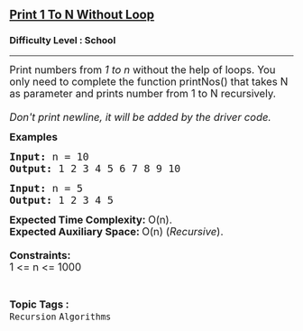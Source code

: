 <h2><a href="https://www.geeksforgeeks.org/problems/print-1-to-n-without-using-loops-1587115620/0">Print 1 To N Without Loop</a></h2><h3>Difficulty Level : School</h3><hr><div class="problems_problem_content__Xm_eO"><p><span style="font-size: 18px;">Print numbers from <em>1 to n</em> without the help of loops. You only need to complete the function printNos() that takes N as parameter and prints number from 1 to N recursively. <br><br><em>Don't print newline, it will be added by the driver code.</em><br></span></p>
<p><span style="font-size: 18px;"><strong>Examples <br></strong></span></p>
<pre><span style="font-size: 18px;"><strong>Input: </strong>n = 10
<strong>Output: </strong>1 2 3 4 5 6 7 8 9 10
</span></pre>
<pre><span style="font-size: 18px;"><strong>Input: </strong>n = 5
<strong>Output: </strong>1 2 3 4 5</span></pre>
<p><span style="font-size: 18px;"><strong>Expected Time Complexity:&nbsp;</strong>O(n).<br><strong>Expected Auxiliary Space:&nbsp;</strong>O(n) (<em>Recursive</em>).<br><br></span><span style="font-size: 18px;"><strong>Constraints:</strong><br>1 &lt;= n &lt;= 1000</span></p></div><br><p><span style=font-size:18px><strong>Topic Tags : </strong><br><code>Recursion</code>&nbsp;<code>Algorithms</code>&nbsp;
